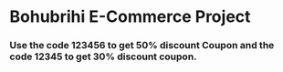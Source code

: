 # Bohubrihi E-Commerce Project
### Use the code 123456 to get 50% discount Coupon and the code 12345 to get 30% discount coupon.
